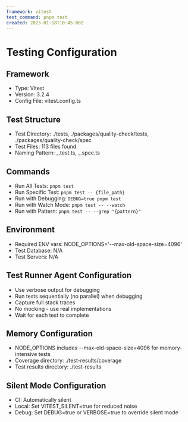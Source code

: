 ```yaml
---
framework: vitest
test_command: pnpm test
created: 2025-01-18T10:45:00Z
---
```


# Testing Configuration

## Framework

- Type: Vitest
- Version: 3.2.4
- Config File: vitest.config.ts

## Test Structure

- Test Directory: ./tests, ./packages/quality-check/tests,
  ./packages/quality-check/spec
- Test Files: 113 files found
- Naming Pattern: _.test.ts, _.spec.ts

## Commands

- Run All Tests: `pnpm test`
- Run Specific Test: `pnpm test -- {file_path}`
- Run with Debugging: `DEBUG=true pnpm test`
- Run with Watch Mode: `pnpm test -- --watch`
- Run with Pattern: `pnpm test -- --grep "{pattern}"`

## Environment

- Required ENV vars: NODE_OPTIONS='--max-old-space-size=4096'
- Test Database: N/A
- Test Servers: N/A

## Test Runner Agent Configuration

- Use verbose output for debugging
- Run tests sequentially (no parallel) when debugging
- Capture full stack traces
- No mocking - use real implementations
- Wait for each test to complete

## Memory Configuration

- NODE_OPTIONS includes --max-old-space-size=4096 for memory-intensive tests
- Coverage directory: ./test-results/coverage
- Test results directory: ./test-results

## Silent Mode Configuration

- CI: Automatically silent
- Local: Set VITEST_SILENT=true for reduced noise
- Debug: Set DEBUG=true or VERBOSE=true to override silent mode

